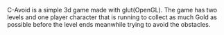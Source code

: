 C-Avoid is a simple 3d game made with glut(OpenGL). The game has two levels and one player character that is running to collect as much Gold as possible before the level ends meanwhile trying to avoid the obstacles.
